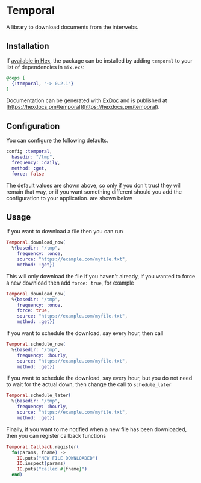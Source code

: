 # Temporal

A library to download documents from the interwebs.

## Installation

If [available in Hex](https://hex.pm/docs/publish), the package can be installed
by adding `temporal` to your list of dependencies in `mix.exs`:

```elixir
@deps [
  {:temporal, "~> 0.2.1"}
]
```

Documentation can be generated with [ExDoc](https://github.com/elixir-lang/ex_doc)
and is published at [https://hexdocs.pm/temporal](https://hexdocs.pm/temporal).

## Configuration

You can configure the following defaults.

```elixir
config :temporal,
  basedir: "/tmp",
  frequency: :daily,
  method: :get,
  force: false
```

The default values are shown above, so only if you don't trust they
will remain that way, or if you want something different should
you add the configuration to your application.
are shown below

## Usage

If you want to download a file then you can run

```elixir
Temporal.download_now(
  %{basedir: "/tmp",
    frequency: :once,
    source: "https://example.com/myfile.txt",
    method: :get})
```

This will only download the file if you haven't already, if you wanted to force a new download then add `force: true`, for example

```elixir
Temporal.download_now(
  %{basedir: "/tmp",
    frequency: :once,
    force: true,
    source: "https://example.com/myfile.txt",
    method: :get})
```

If you want to schedule the download, say every hour, then call

```elixir
Temporal.schedule_now(
  %{basedir: "/tmp",
    frequency: :hourly,
    source: "https://example.com/myfile.txt",
    method: :get})
```

If you want to schedule the download, say every hour, but you do not
need to wait for the actual down, then change the call to `schedule_later`

```elixir
Temporal.schedule_later(
  %{basedir: "/tmp",
    frequency: :hourly,
    source: "https://example.com/myfile.txt",
    method: :get})
```

Finally, if you want to me notified when a new file has been downloaded, then
you can register callback functions

```elixir
Temporal.Callback.register(
  fn(params, fname) ->
    IO.puts("NEW FILE DOWNLOADED")
    IO.inspect(params)
    IO.puts("called #{fname}")
  end)
```

